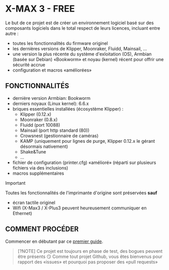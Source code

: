 # X-MAX 3 - FREE

Le but de ce projet est de créer un environnement logiciel basé sur des composants logiciels dans le total respect de leurs licences, incluant entre autre :
- toutes les fonctionnalités du firmware originel
- les dernières versions de Klipper, Moonraker, Fluidd, Mainsail, …
- une version la plus récente du système d'exloitation (OS), Armbian (basée sur Debian) «Bookworm» et noyau (kernel) récent pour offrir une sécurité accrue
- configuration et macros «améliorées»

## FONCTIONNALITÉS

- dernière version Armbian: Bookworm
- derniers noyaux (Linux kernel): 6.6.x
- briques essentielles installées (écosystème Klipper) :
  - Klipper (0.12.x)
  - Moonraker (0.8.x)
  - Fluidd (port 10088)
  - Mainsail (port http standard (80))
  - Crowsnest (gestionnaire de caméras)
  - KAMP (uniquement pour lignes de purge, Klipper 0.12.x le gérant désormais nativement)
  - Shake&Tune
  - …
- fichier de configuration (printer.cfg) «amélioré» (réparti sur plusieurs fichiers via des inclusions)
- macros supplémentaires

> [!IMPORTANT]
>
> Toutes les fonctionnalités de l'imprimante d'origine sont préservées **sauf**
> - écran tactile originel
> - Wifi (X-Max3 / X-Plus3 peuvent heureusement communiquer en Ethernet)

## COMMENT PROCÉDER

Commencer en débutant par ce [premier guide](./Mise-a-jour/installation-OS.md).

> [?NOTE]
> Ce projet est toujours en phase de test, des bogues peuvent être présents 😏
> Comme tout projet Github, vous êtes bienvenus pour rapport des «issues» et pourquoi pas proposer des «pull requests»


